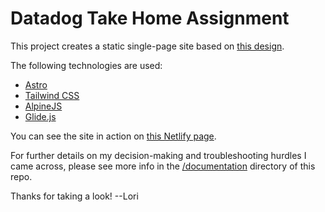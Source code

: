 # Datadog Take Home Assignment

This project creates a static single-page site based on [this design](https://www.figma.com/file/vl7QxNnNIGIebkJCD1qv5T/datadog-websites-team-homepage-redesign).

The following technologies are used:
- [Astro](https://astro.build/)
- [Tailwind CSS](https://tailwindcss.com/)
- [AlpineJS](https://alpinejs.dev/)
- [Glide.js](https://glidejs.com/)

You can see the site in action on [this Netlify page](https://lorimccaskill-datadog-take-home.netlify.app/).

For further details on my decision-making and troubleshooting hurdles I came across, please see more info in the [/documentation](documentation) directory of this repo.

Thanks for taking a look! --Lori